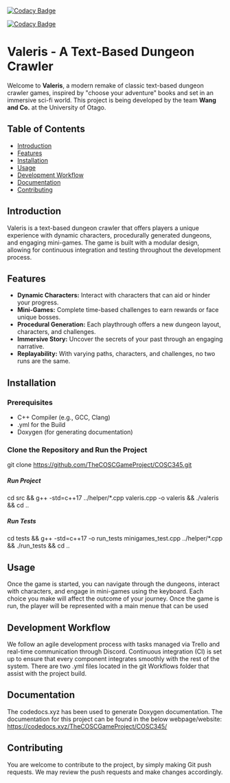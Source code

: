 [![Codacy Badge](https://app.codacy.com/project/badge/Grade/416142ee7b9049e3b421bc0592f98b00)](https://app.codacy.com/gh/TheCOSCGameProject/COSC345/dashboard?utm_source=gh&utm_medium=referral&utm_content=&utm_campaign=Badge_grade)

[![Codacy Badge](https://app.codacy.com/project/badge/Coverage/416142ee7b9049e3b421bc0592f98b00)](https://app.codacy.com/gh/TheCOSCGameProject/COSC345/dashboard?utm_source=gh&utm_medium=referral&utm_content=&utm_campaign=Badge_coverage)

# Valeris - A Text-Based Dungeon Crawler

Welcome to **Valeris**, a modern remake of classic text-based dungeon crawler games, inspired by "choose your adventure" books and set in an immersive sci-fi world. This project is being developed by the team **Wang and Co.** at the University of Otago.

## Table of Contents

- [Introduction](#introduction)
- [Features](#features)
- [Installation](#installation)
- [Usage](#usage)
- [Development Workflow](#development-workflow)
- [Documentation](#documentation)
- [Contributing](#contributing)

## Introduction

Valeris is a text-based dungeon crawler that offers players a unique experience with dynamic characters, procedurally generated dungeons, and engaging mini-games. The game is built with a modular design, allowing for continuous integration and testing throughout the development process.

## Features

- **Dynamic Characters:** Interact with characters that can aid or hinder your progress.
- **Mini-Games:** Complete time-based challenges to earn rewards or face unique bosses.
- **Procedural Generation:** Each playthrough offers a new dungeon layout, characters, and challenges.
- **Immersive Story:** Uncover the secrets of your past through an engaging narrative.
- **Replayability:** With varying paths, characters, and challenges, no two runs are the same.

## Installation

### Prerequisites

- C++ Compiler (e.g., GCC, Clang)
- .yml for the Build
- Doxygen (for generating documentation)

### Clone the Repository and Run the Project

git clone https://github.com/TheCOSCGameProject/COSC345.git

##### Run Project

cd src && g++ -std=c++17 ../helper/*.cpp valeris.cpp -o valeris && ./valeris && cd ..

##### Run Tests

cd tests && g++ -std=c++17 -o run_tests minigames_test.cpp ../helper/*.cpp && ./run_tests && cd ..


## Usage
Once the game is started, you can navigate through the dungeons, interact with characters, and engage in mini-games using the keyboard. Each choice you make will affect the outcome of your journey. Once the game is run, the player will be represented with a main menue that can be used








## Development Workflow

We follow an agile development process with tasks managed via Trello and real-time communication through Discord. Continuous integration (CI) is set up to ensure that every component integrates smoothly with the rest of the system. There are two .yml files located in the git Workflows folder that assist with the project build.


## Documentation

The codedocs.xyz has been used to generate Doxygen documentation. The documentation for this project can be found in the below webpage/website:
https://codedocs.xyz/TheCOSCGameProject/COSC345/

## Contributing

You are welcome to contribute to the project, by simply making Git push requests. We may review the push requests and make changes accordingly.

